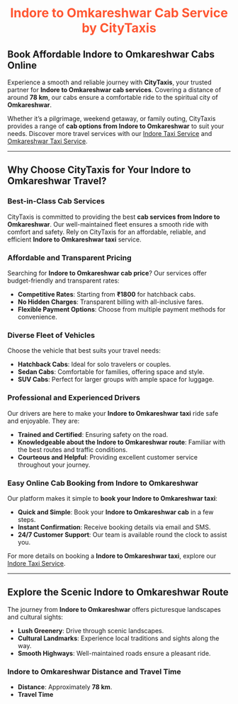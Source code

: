 <h1 style="text-align:center; color:#FF5733;">Indore to Omkareshwar Cab Service by CityTaxis</h1>

## <span>Book Affordable Indore to Omkareshwar Cabs Online</span>

Experience a smooth and reliable journey with **CityTaxis**, your trusted partner for **Indore to Omkareshwar cab services**. Covering a distance of around **78 km**, our cabs ensure a comfortable ride to the spiritual city of **Omkareshwar**.

Whether it’s a pilgrimage, weekend getaway, or family outing, CityTaxis provides a range of **cab options from Indore to Omkareshwar** to suit your needs. Discover more travel services with our [Indore Taxi Service](https://www.citytaxis.in/indore-taxi-service) and [Omkareshwar Taxi Service](https://www.citytaxis.in/omkareshwar-taxi-service).

---

## <span>Why Choose CityTaxis for Your Indore to Omkareshwar Travel?</span>

### Best-in-Class Cab Services

CityTaxis is committed to providing the best **cab services from Indore to Omkareshwar**. Our well-maintained fleet ensures a smooth ride with comfort and safety. Rely on CityTaxis for an affordable, reliable, and efficient **Indore to Omkareshwar taxi** service.

### Affordable and Transparent Pricing

Searching for **Indore to Omkareshwar cab price**? Our services offer budget-friendly and transparent rates:

- **Competitive Rates**: Starting from **₹1800** for hatchback cabs.
- **No Hidden Charges**: Transparent billing with all-inclusive fares.
- **Flexible Payment Options**: Choose from multiple payment methods for convenience.

### Diverse Fleet of Vehicles

Choose the vehicle that best suits your travel needs:

- **Hatchback Cabs**: Ideal for solo travelers or couples.
- **Sedan Cabs**: Comfortable for families, offering space and style.
- **SUV Cabs**: Perfect for larger groups with ample space for luggage.

### Professional and Experienced Drivers

Our drivers are here to make your **Indore to Omkareshwar taxi** ride safe and enjoyable. They are:

- **Trained and Certified**: Ensuring safety on the road.
- **Knowledgeable about the Indore to Omkareshwar route**: Familiar with the best routes and traffic conditions.
- **Courteous and Helpful**: Providing excellent customer service throughout your journey.

### Easy Online Cab Booking from Indore to Omkareshwar

Our platform makes it simple to **book your Indore to Omkareshwar taxi**:

- **Quick and Simple**: Book your **Indore to Omkareshwar cab** in a few steps.
- **Instant Confirmation**: Receive booking details via email and SMS.
- **24/7 Customer Support**: Our team is available round the clock to assist you.

For more details on booking a **Indore to Omkareshwar taxi**, explore our [Indore Taxi Service](https://www.citytaxis.in/indore-taxi-service).

---

## <span>Explore the Scenic Indore to Omkareshwar Route</span>

The journey from **Indore to Omkareshwar** offers picturesque landscapes and cultural sights:

- **Lush Greenery**: Drive through scenic landscapes.
- **Cultural Landmarks**: Experience local traditions and sights along the way.
- **Smooth Highways**: Well-maintained roads ensure a pleasant ride.

### Indore to Omkareshwar Distance and Travel Time

- **Distance**: Approximately **78 km**.
- **Travel Time**
